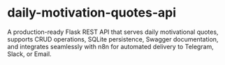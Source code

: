 # daily-motivation-quotes-api
A production-ready Flask REST API that serves daily motivational quotes, supports CRUD operations, SQLite persistence, Swagger documentation, and integrates seamlessly with n8n for automated delivery to Telegram, Slack, or Email.
